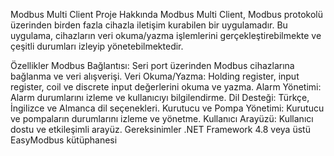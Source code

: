 Modbus Multi Client
Proje Hakkında
Modbus Multi Client, Modbus protokolü üzerinden birden fazla cihazla iletişim kurabilen bir uygulamadır. 
Bu uygulama, cihazların veri okuma/yazma işlemlerini gerçekleştirebilmekte ve çeşitli durumları izleyip yönetebilmektedir.

Özellikler
Modbus Bağlantısı: Seri port üzerinden Modbus cihazlarına bağlanma ve veri alışverişi.
Veri Okuma/Yazma: Holding register, input register, coil ve discrete input değerlerini okuma ve yazma.
Alarm Yönetimi: Alarm durumlarını izleme ve kullanıcıyı bilgilendirme.
Dil Desteği: Türkçe, İngilizce ve Almanca dil seçenekleri.
Kurutucu ve Pompa Yönetimi: Kurutucu ve pompaların durumlarını izleme ve yönetme.
Kullanıcı Arayüzü: Kullanıcı dostu ve etkileşimli arayüz.
Gereksinimler
.NET Framework 4.8 veya üstü
EasyModbus kütüphanesi
